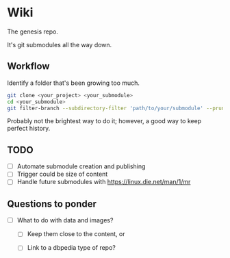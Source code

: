 # Wiki

The genesis repo.

It's git submodules all the way down.

## Workflow

Identify a folder that's been growing too much.

```bash
git clone <your_project> <your_submodule>
cd <your_submodule>
git filter-branch --subdirectory-filter 'path/to/your/submodule' --prune-empty -- --all
```

Probably not the brightest way to do it; however, a good way to keep perfect history.

## TODO

- [ ] Automate submodule creation and publishing
- [ ] Trigger could be size of content
- [ ] Handle future submodules with https://linux.die.net/man/1/mr

## Questions to ponder

- [ ] What to do with data and images?
  - [ ] Keep them close to the content, or
  - [ ] Link to a dbpedia type of repo?


